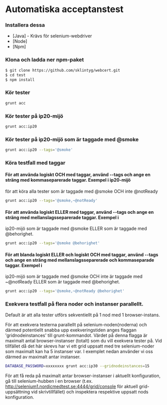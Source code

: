 # Automatiska acceptanstest

### Installera dessa
* [Java] - Krävs för selenium-webdriver
* [Node]
* [Npm]


### Klona och ladda ner npm-paket
 ```sh
$ git clone https://github.com/sklintyg/webcert.git
$ cd test
$ npm install
```
  
### Kör tester
 ```sh
 grunt acc
```

### Kör tester på ip20-mijö
 ```sh
 grunt acc:ip20
```

### Kör tester på ip20-mijö som är taggade med @smoke
 ```sh
 grunt acc:ip20 --tags='@smoke'
```

### Köra testfall med taggar

#### För att använda logiskt OCH med taggar, använd --tags och ange en sträng med kommaseparerade taggar. Exempel i ip20-mijö 
för att köra alla tester som är taggade med @smoke OCH inte @notReady
 ```sh
 grunt acc:ip20 --tags='@smoke,~@notReady'
```

#### För att använda logiskt ELLER med taggar, använd --tags och ange en sträng med mellanslagsseparerade taggar. Exempel i 
ip20-mijö som är taggade med @smoke ELLER som är taggade med @behorighet.
 ```sh
 grunt acc:ip20 --tags='@smoke @behorighet'
```

#### För att blanda logiskt ELLER och logiskt OCH med taggar, använd --tags och ange en sträng med mellanslagsseparerade och kommaseparade taggar. Exempel i 
ip20-mijö som är taggade med @smoke OCH inte är taggade med ~@notReady ELLER som är taggade med @behorighet.
 ```sh
 grunt acc:ip20 --tags='@smoke,~@notReady @behorighet'
```
### Exekvera testfall på flera noder och instanser parallellt.
Default är att alla tester utförs sekventiellt på 1 nod med 1 browser-instans. 

För att exekvera testerna parallellt på selenium-noden(noderna) och därmed potentiellt snabba upp exekveringstiden anges flaggan 'gridnodeinstances' till grunt-kommandot. Värdet på denna flagga är maximalt antal browser-instanser (totalt) som du vill exekvera tester på. Vid tillfället då det här skrevs har vi ett grid uppsatt med tre selenium-noder som maximalt kan ha 5 instanser var. I exemplet nedan använder vi oss därmed av maximalt antar instanser.
```sh
DATABASE_PASSWORD=xxxxxxxx grunt acc:ip30 --gridnodeinstances=15
``` 
För att få reda på maximalt antar browser-instanser i aktuellt konfiguration, gå till selenium-hubben i en browser (t.ex. http://selenium1.nordicmedtest.se:4444/grid/console för aktuell grid-uppsättning vid skrivtillfället) och inspektera respektive uppsatt nods konfiguration.

